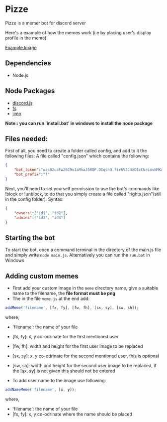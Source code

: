 # Pizze
Pizze is a memer bot for discord server

Here's a example of how the memes work (i.e by placing user's display profile in the meme)

[Example Image](example.png)

## Dependencies
- Node.js

## Node Packages
- [discord.js](https://discord.js.org/)
- [fs](https://www.npmjs.com/package/fs)
- [jimp](https://github.com/oliver-moran/jimp)


**Note:: you can run 'install.bat' in windows to install the node package**

## Files needed:
First of all, you need to create a folder called config, and add to it the following files: A file called "config.json" which contains the following:
```json
{ 
	"bot_token":"wzc02uaFw2SC9u1aMhaJ5RQP.DIqchQ.fir6VJJ4zO1cCNeLnvNMKwW9yCY",
	"bot_prefix":"!"
}
```
Next, you'll need to set yourself permission to use the bot's commands like !block or !unblock, to do that you simply create a file called "rights.json"(still in the config folder). Syntax:
```json
{
	"owners":["id1", "id2"],
	"admins":["id3", "id4"]
}
```


## Starting the bot
To start the bot, open a command terminal in the directory of the main.js file and simply write `node main.js`. Alternatively you can run the `run.bat` in Windows


## Adding custom memes
- First add your custom image in the `meme` directory name, give a suitable name to the filename, the **file format must be png**
- The in the file `meme.js` at the end add:
 ```js
 addMeme('filename', [fx, fy], [fw, fh], [sx, sy], [sw, sh]);
 ```
 where,

 - 'filename': the name of your file
 - [fx, fy]: x, y co-odrinate for the first mentioned user
 - [fw, fh]: width and height for the first user image to be replaced
 - [sx, sy]: x, y co-odrinate for the second mentioned user, this is optional
 - [sw, sh]: width and height for the second user image to be replaced, if the [sx, sy] is not given this should not be entered

 - To add user name to the image use following:
 ```js
addNameMeme('filename', [x, y]);
 ```
 where,

 - 'filename': the name of your file
 - [fx, fy]: x, y co-odrinate where the name should be placed